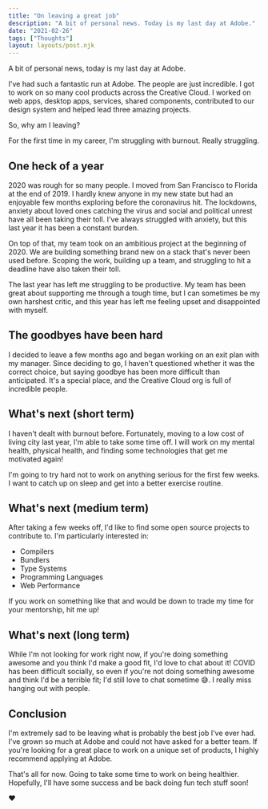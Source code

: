 ```yaml
---
title: "On leaving a great job"
description: "A bit of personal news. Today is my last day at Adobe."
date: "2021-02-26"
tags: ["Thoughts"]
layout: layouts/post.njk
---
```


A bit of personal news, today is my last day at Adobe.

I've had such a fantastic run at Adobe. The people are just incredible. I got to work on so many cool products across the Creative Cloud. I worked on web apps, desktop apps, services, shared components, contributed to our design system and helped lead three amazing projects.

So, why am I leaving?

For the first time in my career, I'm struggling with burnout. Really struggling.

## One heck of a year

2020 was rough for so many people. I moved from San Francisco to Florida at the end of 2019. I hardly knew anyone in my new state but had an enjoyable few months exploring before the coronavirus hit. The lockdowns, anxiety about loved ones catching the virus and social and political unrest have all been taking their toll. I've always struggled with anxiety, but this last year it has been a constant burden.

On top of that, my team took on an ambitious project at the beginning of 2020. We are building something brand new on a stack that's never been used before. Scoping the work, building up a team, and struggling to hit a deadline have also taken their toll.

The last year has left me struggling to be productive. My team has been great about supporting me through a tough time, but I can sometimes be my own harshest critic, and this year has left me feeling upset and disappointed with myself.

## The goodbyes have been hard

I decided to leave a few months ago and began working on an exit plan with my manager. Since deciding to go, I haven't questioned whether it was the correct choice, but saying goodbye has been more difficult than anticipated. It's a special place, and the Creative Cloud org is full of incredible people.

## What's next (short term)

I haven't dealt with burnout before. Fortunately, moving to a low cost of living city last year, I'm able to take some time off. I will work on my mental health, physical health, and finding some technologies that get me motivated again!

I'm going to try hard not to work on anything serious for the first few weeks. I want to catch up on sleep and get into a better exercise routine.

## What's next (medium term)

After taking a few weeks off, I'd like to find some open source projects to contribute to. I'm particularly interested in:

- Compilers
- Bundlers
- Type Systems
- Programming Languages
- Web Performance

If you work on something like that and would be down to trade my time for your mentorship, hit me up!

## What's next (long term)

While I'm not looking for work right now, if you're doing something awesome and you think I'd make a good fit, I'd love to chat about it! COVID has been difficult socially, so even if you're not doing something awesome and think I'd be a terrible fit; I'd still love to chat sometime 😅. I really miss hanging out with people.

## Conclusion

I'm extremely sad to be leaving what is probably the best job I've ever had. I've grown so much at Adobe and could not have asked for a better team. If you're looking for a great place to work on a unique set of products, I highly recommend applying at Adobe.

That's all for now. Going to take some time to work on being healthier. Hopefully, I'll have some success and be back doing fun tech stuff soon!

♥️
